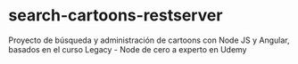 # search-cartoons-restserver
Proyecto de búsqueda y administración de cartoons con Node JS y Angular, basados en el curso Legacy - Node de cero a experto en Udemy
